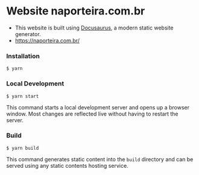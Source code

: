 # Website naporteira.com.br

- This website is built using [Docusaurus](https://docusaurus.io/), a modern static website generator.
- https://naporteira.com.br/

### Installation

```
$ yarn
```

### Local Development

```
$ yarn start
```

This command starts a local development server and opens up a browser window. Most changes are reflected live without having to restart the server.

### Build

```
$ yarn build
```

This command generates static content into the `build` directory and can be served using any static contents hosting service.

